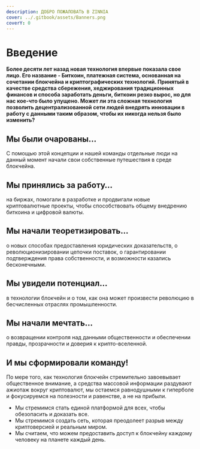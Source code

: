 ```yaml
---
description: ДОБРО ПОЖАЛОВАТЬ В ZINNIA
cover: ../.gitbook/assets/Banners.png
coverY: 0
---
```


# Введение

**Более десяти лет назад новая технология впервые показала свое лицо. Его название - Биткоин, платежная система, основанная на сочетании блокчейна и криптографических технологий. Принятый в качестве средства сбережения, хеджирования традиционных финансов и способа заработать деньги, биткоин резко вырос, но для нас кое-что было упущено. Может ли эта сложная технология позволить децентрализованной сети людей внедрять инновации в работу с данными таким образом, чтобы их никогда нельзя было изменить?**

## Мы были очарованы…

С помощью этой концепции и нашей команды отдельные люди на данный момент начали свои собственные путешествия в среде блокчейна.

## Мы принялись за работу…

на биржах, помогали в разработке и продвигали новые криптовалютные проекты, чтобы способствовать общему внедрению биткоина и цифровой валюты.

## Мы начали теоретизировать…

о новых способах предоставления юридических доказательств, о революционизировании цепочки поставок, о гарантировании подтверждения права собственности, и возможности казались бесконечными.

## Мы увидели потенциал…

в технологии блокчейн и о том, как она может произвести революцию в бесчисленных отраслях промышленности.

## Мы начали мечтать…

о возвращении контроля над данными общественности и обеспечении правды, прозрачности и доверия к крипто-вселенной.

## И мы сформировали команду!

По мере того, как технология блокчейн стремительно завоевывает общественное внимание, а средства массовой информации раздувают ажиотаж вокруг криптовалют, мы остаемся равнодушными к гиперболе и фокусируемся на полезности и равенстве, а не на прибыли.

* Мы стремимся стать единой платформой для всех, чтобы обезопасить и доказать все.
* Мы стремимся создать сеть, которая преодолеет разрыв между криптоверсией и реальным миром.
* Мы считаем, что можем предоставить доступ к блокчейну каждому человеку на планете каждый день.
